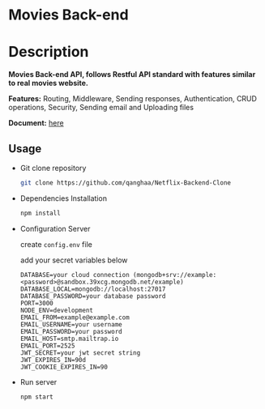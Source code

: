 # Movies Back-end 

# Description

**Movies Back-end API, follows Restful API standard with features similar to real movies website.**	

**Features:** Routing, Middleware, Sending responses, Authentication, CRUD operations, Security, Sending email and Uploading files

**Document:** [here](https://documenter.getpostman.com/view/15522883/UyrBkGai)

## Usage
- Git clone repository

	```bash
	git clone https://github.com/qanghaa/Netflix-Backend-Clone
	```
- Dependencies Installation

	```bash
	npm install
	```
- Configuration Server

	create `config.env` file
	
	add your secret variables below
	```
	DATABASE=your cloud connection (mongodb+srv://example:<password>@sandbox.39xcg.mongodb.net/example)
	DATABASE_LOCAL=mongodb://localhost:27017
	DATABASE_PASSWORD=your database password
	PORT=3000
	NODE_ENV=development
	EMAIL_FROM=example@example.com
	EMAIL_USERNAME=your username
	EMAIL_PASSWORD=your password
	EMAIL_HOST=smtp.mailtrap.io
	EMAIL_PORT=2525
	JWT_SECRET=your jwt secret string
	JWT_EXPIRES_IN=90d
	JWT_COOKIE_EXPIRES_IN=90
	```
- Run server

	```bash
	npm start
	```

